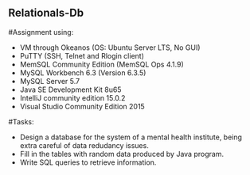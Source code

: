 ## Relationals-Db
#Assignment using: 
- VM through Okeanos (OS: Ubuntu Server LTS, No GUI)
- PuTTY (SSH, Telnet and Rlogin client)
- MemSQL Community Edition (MemSQL Ops 4.1.9)
- MySQL Workbench 6.3 (Version 6.3.5)
- MySQL Server 5.7
- Java SE Development Kit 8u65
- IntelliJ community edition 15.0.2
- Visual Studio Community Edition 2015

#Tasks:
- Design a database for the system of a mental health institute, being extra careful of data redudancy issues.
- Fill in the tables with random data produced by Java program. 
- Write SQL queries to retrieve information.
